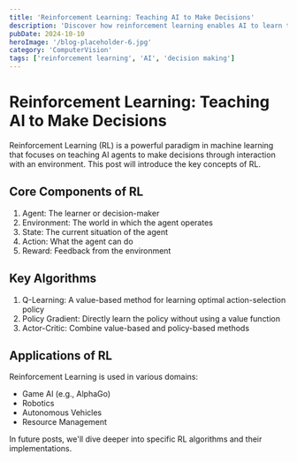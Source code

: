 ```yaml
---
title: 'Reinforcement Learning: Teaching AI to Make Decisions'
description: 'Discover how reinforcement learning enables AI to learn through interaction with environments'
pubDate: 2024-10-10
heroImage: '/blog-placeholder-6.jpg'
category: 'ComputerVision'
tags: ['reinforcement learning', 'AI', 'decision making']
---
```


# Reinforcement Learning: Teaching AI to Make Decisions

Reinforcement Learning (RL) is a powerful paradigm in machine learning that focuses on teaching AI agents to make decisions through interaction with an environment. This post will introduce the key concepts of RL.

## Core Components of RL

1. Agent: The learner or decision-maker
2. Environment: The world in which the agent operates
3. State: The current situation of the agent
4. Action: What the agent can do
5. Reward: Feedback from the environment

## Key Algorithms

1. Q-Learning: A value-based method for learning optimal action-selection policy
2. Policy Gradient: Directly learn the policy without using a value function
3. Actor-Critic: Combine value-based and policy-based methods

## Applications of RL

Reinforcement Learning is used in various domains:

- Game AI (e.g., AlphaGo)
- Robotics
- Autonomous Vehicles
- Resource Management

In future posts, we'll dive deeper into specific RL algorithms and their implementations.